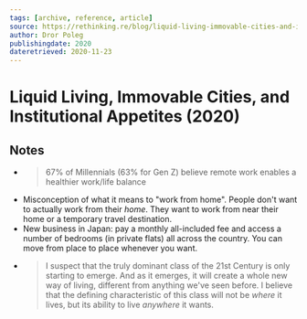 ```yaml
---
tags: [archive, reference, article]
source: https://rethinking.re/blog/liquid-living-immovable-cities-and-institutional-appetites/
author: Dror Poleg
publishingdate: 2020
dateretrieved: 2020-11-23
---
```


# Liquid Living, Immovable Cities, and Institutional Appetites (2020)

## Notes

- > 67% of Millennials (63% for Gen Z) believe remote work enables a healthier work/life balance
- Misconception of what it means to "work from home". People don't want to actually work from their *home*. They want to work from near their home or a temporary travel destination.
- New business in Japan: pay a monthly all-included fee and access a number of bedrooms (in private flats) all across the country. You can move from place to place whenever you want.
- >  I suspect that the truly dominant class of the 21st Century is only starting to emerge. And as it emerges, it will create a whole new way of living, different from anything we've seen before. I believe that the defining characteristic of this class will not be *where* it lives, but its ability to live *anywhere* it wants.  